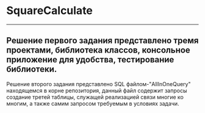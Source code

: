 # SquareCalculate
---
Решение первого задания представлено тремя проектами, библиотека классов, консольное приложение для удобства, тестирование библиотеки.
---
Решение второго задания представлено SQL файлом-"AllInOneQuery" находящемся в корне репозитория, данный файл содержит запросы создание третей таблицы, служащей реализацией связи многие ко многим, а также самим запросом требуемым в условиях задачи.

